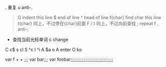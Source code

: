 . 重复
u anti-.
>G indent this line
$ end of line
^ head of line
f{char} find char this line
t{char} 同上，不过停在{char}前面
F / t 同上，不过向前查找
; repeat f
, anti-;
* 查找当前光标单词
c change


C c$
s cl
S ^c
I ^i
A $a
o A enter
O ko



var f +  + ;;;
var bar;;;
var foobar;;;;;;;;;;;;;;;;;;;;;;;;;;;;;;;;

